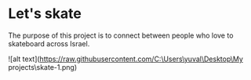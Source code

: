 # Let's skate
 The purpose of this project is to connect between people who love to skateboard across Israel.
 
 ![alt text](https://raw.githubusercontent.com/C:\Users\yuval\Desktop\My projects\skate-1.png)



